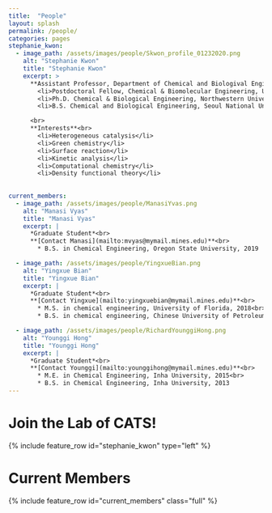 ```yaml
---
title:  "People"
layout: splash
permalink: /people/
categories: pages
stephanie_kwon:
  - image_path: /assets/images/people/Skwon_profile_01232020.png
    alt: "Stephanie Kwon"
    title: "Stephanie Kwon"
    excerpt: >
      **Assistant Professor, Department of Chemical and Biologival Engineering**<br>
        <li>Postdoctoral Fellow, Chemical & Biomolecular Engineering, UC Berkeley, 2015 - 2019</li>
        <li>Ph.D. Chemical & Biological Engineering, Northwestern University, 2015</li>
        <li>B.S. Chemical and Biological Engineering, Seoul National University, 2010</li>

      <br>
      **Interests**<br>
        <li>Heterogeneous catalysis</li>
        <li>Green chemistry</li>
        <li>Surface reaction</li>
        <li>Kinetic analysis</li>
        <li>Computational chemistry</li>
        <li>Density functional theory</li>
    
    
current_members:
  - image_path: /assets/images/people/ManasiYvas.png
    alt: "Manasi Vyas"
    title: "Manasi Vyas"
    excerpt: |
      *Graduate Student*<br>
      **[Contact Manasi](mailto:mvyas@mymail.mines.edu)**<br>
        * B.S. in Chemical Engineering, Oregon State University, 2019

  - image_path: /assets/images/people/YingxueBian.png
    alt: "Yingxue Bian"
    title: "Yingxue Bian"
    excerpt: |
      *Graduate Student*<br>
      **[Contact Yingxue](mailto:yingxuebian@mymail.mines.edu)**<br>
        * M.S. in chemical engineering, University of Florida, 2018<br>
        * B.S. in chemical engineering, Chinese University of Petroleum, China, 2016

  - image_path: /assets/images/people/RichardYounggiHong.png
    alt: "Younggi Hong"
    title: "Younggi Hong"
    excerpt: |
      *Graduate Student*<br>
      **[Contact Younggi](mailto:younggihong@mymail.mines.edu)**<br>
        * M.E. in Chemical Engineering, Inha University, 2015<br>
        * B.S. in Chemical Engineering, Inha University, 2013
---
```

<p></p>

Join the Lab of CATS!
====================

{% include feature_row id="stephanie_kwon" type="left" %}

Current Members
===============

{% include feature_row id="current_members" class="full" %}

